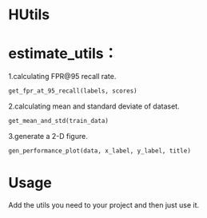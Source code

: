 # HUtils
estimate_utils：
===
1.calculating FPR@95 recall rate.
```python
get_fpr_at_95_recall(labels, scores)
```
2.calculating mean and standard deviate of dataset.
```python
get_mean_and_std(train_data)
```
3.generate a 2-D figure.
```python
gen_performance_plot(data, x_label, y_label, title)
```
Usage
===
Add the utils you need to your project and then just use it.
